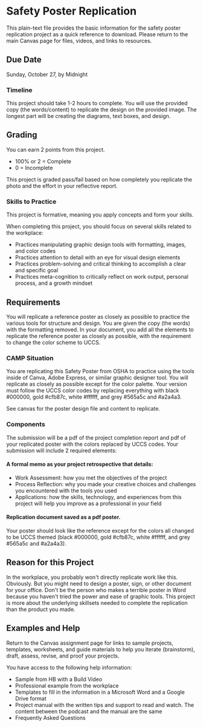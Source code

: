 # Safety Poster Replication
This plain-text file provides the basic information for the safety poster replication project as a quick reference to download. Please return to the main Canvas page for files, videos, and links to resources.

## Due Date

Sunday, October 27, by Midnight

### Timeline

This project should take 1-2 hours to complete. You will use the provided copy (the words/content) to replicate the design on the provided image. The longest part will be creating the diagrams, text boxes, and design.

## Grading
You can earn 2 points from this project. 

* 100% or 2  = Complete
* 0 = Incomplete

This project is graded pass/fail based on how completely you replicate the photo and the effort in your reflective report.

### Skills to Practice

This project is formative, meaning you apply concepts and form your skills.

When completing this project, you should focus on several skills related to the workplace:

* Practices manipulating graphic design tools with formatting, images, and color codes
* Practices attention to detail with an eye for visual design elements
* Practices problem-solving and critical thinking to accomplish a clear and specific goal
* Practices meta-cognition to critically reflect on work output, personal process, and a growth mindset


## Requirements

You will replicate a reference poster as closely as possible to practice the various tools for structure and design. You are given the copy (the words) with the formatting removed. In your document, you add all the elements to replicate the reference poster as closely as possible, with the requirement to change the color scheme to UCCS.

### CAMP Situation
You are replicating this Safety Poster from OSHA to practice using the tools inside of Canva, Adobe Express, or similar graphic designer tool. You will replicate as closely as possible except for the color palette. Your version must follow the UCCS color codes by replacing everything with black #000000, gold #cfb87c, white #ffffff, and grey #565a5c and  #a2a4a3.

See canvas for the poster design file and content to replicate.

### Components

The submission will be a pdf of the project completion report and pdf of your replicated poster with the colors replaced by UCCS codes. Your submission will include 2 required elements:

#### A formal memo as your project retrospective that details:
* Work Assessment: how you met the objectives of the project
* Process Reflection: why you made your creative choices and challenges you encountered with the tools you used
* Applications: how the skills, technology, and experiences from this project will help you improve as a professional in your field

#### Replication document saved as a pdf poster. 

Your poster should look like the reference except for the colors all changed to be UCCS themed (black #000000, gold #cfb87c, white #ffffff, and grey #565a5c and  #a2a4a3).

## Reason for this Project
In the workplace, you probably won't directly replicate work like this. Obviously. But you might need to design a poster, sign, or other document for your office. Don't be the person who makes a terrible poster in Word because you haven't tried the power and ease of graphic tools. This project is more about the underlying skillsets needed to complete the replication than the product you made.

## Examples and Help

Return to the Canvas assignment page for links to sample projects, templates, worksheets, and guide materials to help you iterate (brainstorm), draft, assess, revise, and proof your projects. 

You have access to the following help information:

* Sample from HB with a Build Video
* Professional example from the workplace
* Templates to fill in the information in a Microsoft Word and a Google Drive format
* Project manual with the written tips and support to read and watch. The content between the podcast and the manual are the same
* Frequently Asked Questions